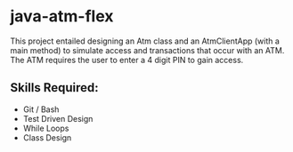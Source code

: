 # java-atm-flex

This project entailed designing an Atm class and an AtmClientApp (with a main method) to simulate access and transactions
that occur with an ATM. The ATM requires the user to enter a 4 digit PIN to gain access.


## Skills Required:
* Git / Bash
* Test Driven Design
* While Loops
* Class Design

